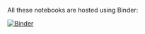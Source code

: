 All these notebooks are hosted using Binder:

[![Binder](https://mybinder.org/badge.svg)](https://mybinder.org/v2/gh/kenzieacademy/python-notebooks/master?filepath=notebooks%2FLorenz.ipynb)

